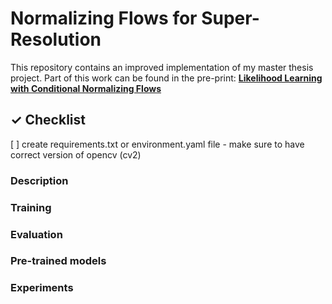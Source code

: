 # Normalizing Flows for Super-Resolution

This repository contains an improved implementation of my master thesis
project. Part of this work can be found in the pre-print:
**[Likelihood Learning with Conditional Normalizing Flows](https://arxiv.org/abs/1912.00042)**

## ✓ Checklist
[ ] create requirements.txt or environment.yaml file - make sure to have correct version of opencv (cv2)

### Description

### Training

### Evaluation

### Pre-trained models

### Experiments
